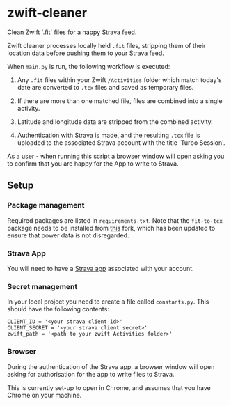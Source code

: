 
# zwift-cleaner
Clean Zwift '.fit' files for a happy Strava feed.

Zwift cleaner processes locally held `.fit` files, stripping them of their location data before pushing them to your Strava feed.

When `main.py` is run, the following workflow is executed:

1. Any `.fit` files within your Zwift `/Activities` folder which match today's date are converted to `.tcx` files and saved as temporary files.

2. If there are more than one matched file, files are combined into a single activity.

3. Latitude and longitude data are stripped from the combined activity.

4. Authentication with Strava is made, and the resulting `.tcx` file is uploaded to the associated Strava account with the title 'Turbo Session'.

As a user - when running this script a browser window will open asking you to confirm that you are happy for the App to write to Strava.

## Setup
### Package management
Required packages are listed in `requirements.txt`.
Note that the `fit-to-tcx` package needs to be installed from [this](https://github.com/odaniel1/FIT-to-TCX) fork, which has been updated to ensure that power data is not disregarded.

### Strava App
You will need to have a [Strava app](https://developers.strava.com/) associated with your account.

### Secret management
In your local project you need to create a file called `constants.py`. This should have the following contents:

```
CLIENT_ID = '<your strava client id>'
CLIENT_SECRET = '<your strava client secret>'
zwift_path = '<path to your zwift Activities folder>'
```

### Browser
During the authentication of the Strava app, a browser window will open asking for authorisation for the app to write files to Strava.

This is currently set-up to open in Chrome, and assumes that you have Chrome on your machine.